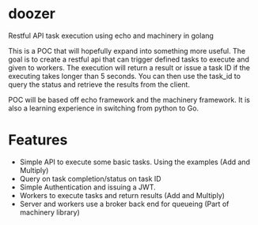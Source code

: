 # doozer
Restful API task execution using echo and machinery in golang

This is a POC that will hopefully expand into something more useful. The goal is to create a restful api that can trigger defined tasks to execute and given to workers. The execution will return a result or issue a task ID if the executing takes longer than 5 seconds. You can then use the task_id to query
the status and retrieve the results from the client.

POC will be based off echo framework and the machinery framework. It is also a learning experience in switching from python to Go.

# Features

* Simple API to execute some basic tasks. Using the examples (Add and Multiply)
* Query on task completion/status on task ID
* Simple Authentication and issuing a JWT.
* Workers to execute tasks and return results (Add and Multiply)
* Server and workers use a broker back end for queueing (Part of machinery library)
